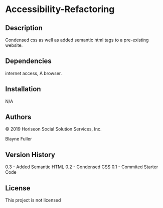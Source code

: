 # Accessibility-Refactoring

## Description
Condensed css as well as added semantic html tags to a pre-existing website.

## Dependencies
internet access, A browser.

## Installation
N/A

## Authors
© 2019 Horiseon Social Solution Services, Inc.

Blayne Fuller

## Version History
0.3 - Added Semantic HTML
0.2 - Condensed CSS
0.1 - Commited Starter Code

## License
This project is not licensed

